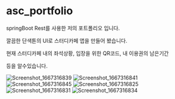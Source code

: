 # asc_portfolio

springBoot Rest를 사용한 저의 포트폴리오 입니다.

깔끔한 단색톤의 UI로 스터디카페 앱을 만들어 봤습니다.

현재 스터디카페 내의 좌석상황, 입장을 위한 QR코드, 내 이용권의 남은기간

등을 알수있습니다.


![Screenshot_1667316839](https://user-images.githubusercontent.com/98295182/199273225-eafe44c2-7466-4ef2-8959-7d148bab645f.png)
![Screenshot_1667316841](https://user-images.githubusercontent.com/98295182/199273234-2195b163-f5d8-4ee3-a0ad-3a7471ee312f.png)
![Screenshot_1667316845](https://user-images.githubusercontent.com/98295182/199273236-6b330fc9-133e-4309-b1f7-710f481b76d3.png)
![Screenshot_1667316825](https://user-images.githubusercontent.com/98295182/199273240-bc6c906e-ee30-40da-acdc-16080979b7ec.png)
![Screenshot_1667316831](https://user-images.githubusercontent.com/98295182/199273246-de861cf8-5861-4438-8c7c-48d5f2872772.png)
![Screenshot_1667316834](https://user-images.githubusercontent.com/98295182/199273248-dbdefcf6-c8e4-40c7-89e8-0201f97254c5.png)

